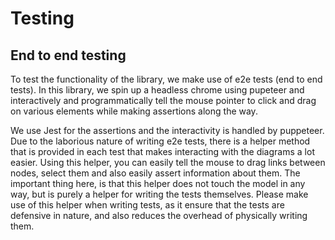# Testing

## End to end testing

To test the functionality of the library, we make use of e2e tests \(end to end tests\). In this library, we spin up a headless chrome using pupeteer and interactively and programmatically tell the mouse pointer to click and drag on various elements while making assertions along the way.

We use Jest for the assertions and the interactivity is handled by puppeteer. Due to the laborious nature of writing e2e tests, there is a helper method that is provided in each test that makes interacting with the diagrams a lot easier. Using this helper, you can easily tell the mouse to drag links between nodes, select them and also easily assert information about them. The important thing here, is that this helper does not touch the model in any way, but is purely a helper for writing the tests themselves. Please make use of this helper when writing tests, as it ensure that the tests are defensive in nature, and also reduces the overhead of physically writing them.

